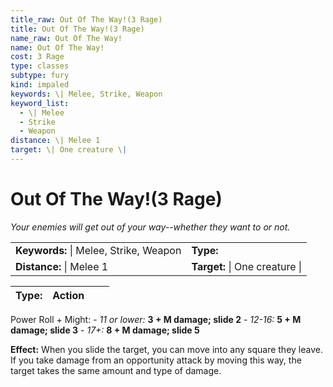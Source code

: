```yaml
---
title_raw: Out Of The Way!(3 Rage)
title: Out Of The Way!(3 Rage)
name_raw: Out Of The Way!
name: Out Of The Way!
cost: 3 Rage
type: classes
subtype: fury
kind: impaled
keywords: \| Melee, Strike, Weapon
keyword_list:
  - \| Melee
  - Strike
  - Weapon
distance: \| Melee 1
target: \| One creature \|
---
```


# Out Of The Way!(3 Rage)

*Your enemies will get out of your way--whether they want to or not.*

|                                        |                                |
| :------------------------------------- | :----------------------------- |
| **Keywords:** \| Melee, Strike, Weapon | **Type:**                      |
| **Distance:** \| Melee 1               | **Target:** \| One creature \| |

| **Type:** | Action |     |     |
| --------- | ------ | --- | --- |

Power Roll + Might: - *11 or lower:* **3 + M damage; slide 2** - *12-16:* **5 + M damage; slide 3** - *17+:* **8 + M damage; slide 5**

**Effect:** When you slide the target, you can move into any square they leave. If you take damage from an opportunity attack by moving this way, the target takes the same amount and type of damage.
